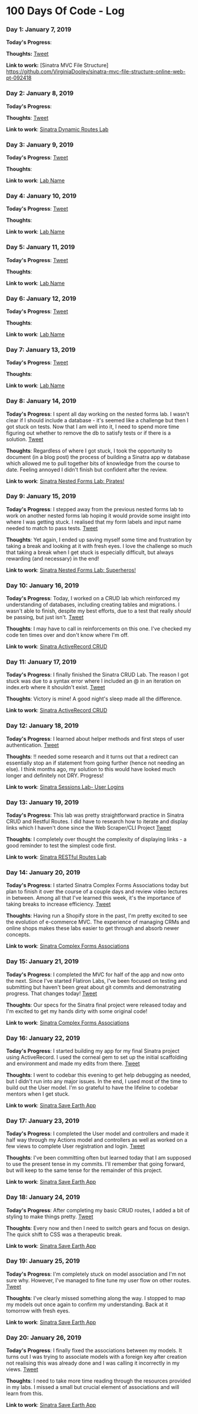 # 100 Days Of Code - Log

### Day 1: January 7, 2019

**Today's Progress**:

**Thoughts:** [Tweet](https://twitter.com/vcdooley/status/1082250754637877248)

**Link to work:** [Sinatra MVC File Structure] https://github.com/VirginiaDooley/sinatra-mvc-file-structure-online-web-pt-092418

### Day 2: January 8, 2019

**Today's Progress**:

**Thoughts**: [Tweet](https://twitter.com/vcdooley/status/1082599502962397186)

**Link to work**: [Sinatra Dynamic Routes Lab](https://github.com/VirginiaDooley/sinatra-dynamic-routes-codealong-online-web-pt-092418)

### Day 3: January 9, 2019

**Today's Progress**:  [Tweet]()

**Thoughts**:

**Link to work**: [Lab Name](Repo)

### Day 4: January 10, 2019

**Today's Progress**:  [Tweet]()

**Thoughts**:

**Link to work**: [Lab Name](Repo)

### Day 5: January 11, 2019

**Today's Progress**:  [Tweet]()

**Thoughts**:

**Link to work**: [Lab Name](Repo)

### Day 6: January 12, 2019

**Today's Progress**:  [Tweet]()

**Thoughts**:

**Link to work**: [Lab Name](Repo)

### Day 7: January 13, 2019

**Today's Progress**:  [Tweet]()

**Thoughts**:

**Link to work**: [Lab Name](Repo)

### Day 8: January 14, 2019

**Today's Progress**: I spent all day working on the nested forms lab. I wasn't clear if I should include a database - it's seemed like a challenge but then I got stuck on tests. Now that I am well into it, I need to spend more time figuring out whether to remove the db to satisfy tests or if there is a solution. [Tweet](https://twitter.com/vcdooley/status/1084870617382510592)

**Thoughts**: Regardless of where I got stuck, I took the opportunity to document (in a blog post) the process of building a Sinatra app w database which allowed me to pull together bits of knowledge from the course to date. Feeling annoyed I didn't finish but confident after the review.

**Link to work**: [Sinatra Nested Forms Lab: Pirates!](https://github.com/VirginiaDooley/sinatra-nested-forms-online-web-pt-092418)

### Day 9: January 15, 2019

**Today's Progress**: I stepped away from the previous nested forms lab to work on another nested forms lab hoping it would provide some insight into where I was getting stuck. I realised that my form labels and input name needed to match to pass tests. [Tweet](https://twitter.com/vcdooley/status/1085471685933961216)

**Thoughts**: Yet again, I ended up saving myself some time and frustration by taking a break and looking at it with fresh eyes. I love the challenge so much that taking a break when I get stuck is especially difficult, but always rewarding (and necessary) in the end!

**Link to work**: [Sinatra Nested Forms Lab: Superheros!](https://github.com/VirginiaDooley/sinatra-nested-forms-lab-superheros-online-web-pt-092418)


### Day 10: January 16, 2019

**Today's Progress**: Today, I worked on a CRUD lab which reinforced my understanding of databases, including creating tables and migrations. I wasn't able to finish, despite my best efforts, due to a test that really *should* be passing, but just isn't. [Tweet](https://twitter.com/vcdooley/status/1085589903948304386)

**Thoughts**: I may have to call in reinforcements on this one. I've checked my code ten times over and don't know where I'm off.

**Link to work**: [Sinatra ActiveRecord CRUD](https://github.com/VirginiaDooley/sinatra-ar-crud-lab-online-web-pt-092418)

### Day 11: January 17, 2019

**Today's Progress**: I finally finished the Sinatra CRUD Lab. The reason I got stuck was due to a syntax error where I included an @ in an iteration on index.erb where it shouldn't exist. [Tweet](https://twitter.com/vcdooley/status/1085848543913562117)

**Thoughts**: Victory is mine! A good night's sleep made all the difference.

**Link to work**: [Sinatra ActiveRecord CRUD](https://github.com/VirginiaDooley/sinatra-ar-crud-lab-online-web-pt-092418)

### Day 12: January 18, 2019

**Today's Progress**: I learned about helper methods and first steps of user authentication. [Tweet](https://twitter.com/vcdooley/status/1086226277936312320)

**Thoughts**: !! needed some research and it turns out that a redirect can essentially stop an if statement from going further (hence not needing an else). I think months ago, my solution to this would have looked much longer and definitely not DRY. Progress!

**Link to work**: [Sinatra Sessions Lab- User Logins](https://github.com/learn-co-students/sinatra-logging-in-and-out-online-web-pt-092418/pull/1/commits/75589b53ea40ed59639a5afaa213aff71f3db5a1)

### Day 13: January 19, 2019

**Today's Progress**: This lab was pretty straightforward practice in Sinatra CRUD and Restful Routes. I did have to research how to iterate and display links which I haven't done since the Web Scraper/CLI Project [Tweet](https://twitter.com/vcdooley/status/1086630625916919808)

**Thoughts**: I completely over thought the complexity of displaying links - a good reminder to test the simplest code first.

**Link to work**: [Sinatra RESTful Routes Lab]( https://github.com/VirginiaDooley/sinatra-restful-routes-lab-online-web-pt-092418)

### Day 14: January 20, 2019

**Today's Progress**: I started Sinatra Complex Forms Associations today but plan to finish it over the course of a couple days and review video lectures in between. Among all that I've learned this week, it's the importance of taking breaks to increase efficiency.  [Tweet](https://twitter.com/vcdooley/status/1087087410696151041)

**Thoughts**: Having run a Shopify store in the past, I'm pretty excited to see the evolution of e-commerce MVC. The experience of managing CRMs and online shops makes these labs easier to get through and absorb newer concepts.  

**Link to work**: [Sinatra Complex Forms Associations](https://github.com/VirginiaDooley/sinatra-restful-routes-lab-online-web-pt-092418)

### Day 15: January 21, 2019

**Today's Progress**: I completed the MVC for half of the app and now onto the next. Since I've started Flatiron Labs, I've been focused on testing and submitting but haven't been great about git commits and demonstrating progress. That changes today! [Tweet](https://twitter.com/vcdooley/status/1087414497906700293)

**Thoughts**: Our specs for the Sinatra final project were released today and I'm excited to get my hands dirty with some original code!   

**Link to work**: [Sinatra Complex Forms Associations](https://github.com/VirginiaDooley/sinatra-restful-routes-lab-online-web-pt-092418)

### Day 16: January 22, 2019

**Today's Progress**: I started building my app for my final Sinatra project using ActiveRecord. I used the corneal gem to set up the initial scaffolding and environment and made my edits from there. [Tweet](https://twitter.com/vcdooley/status/1087414497906700293)

**Thoughts**: I went to codebar this evening to get help debugging as needed, but I didn't run into any major issues. In the end, I used most of the time to build out the User model. I'm so grateful to have the lifeline to codebar mentors when I get stuck.   

**Link to work**: [Sinatra Save Earth App](https://github.com/VirginiaDooley/sinatra-save-earth-app)

### Day 17: January 23, 2019

**Today's Progress**: I completed the User model and controllers and made it half way through my Actions model and controllers as well as worked on a few views to complete User registration and login. [Tweet](https://twitter.com/vcdooley/status/1088129475848613894)

**Thoughts**: I've been committing often but learned today that I am supposed to use the present tense in my commits. I'll remember that going forward, but will keep to the same tense for the remainder of this project.  

**Link to work**: [Sinatra Save Earth App](https://github.com/VirginiaDooley/sinatra-save-earth-app)

### Day 18: January 24, 2019

**Today's Progress**: After completing my basic CRUD routes, I added a bit of styling to make things pretty. [Tweet](https://twitter.com/vcdooley/status/1088564279291330560)

**Thoughts**: Every now and then I need to switch gears and focus on design. The quick shift to CSS was a therapeutic break. 

**Link to work**: [Sinatra Save Earth App](https://github.com/VirginiaDooley/sinatra-save-earth-app)

### Day 19: January 25, 2019

**Today's Progress**: I'm completely stuck on model association and I'm not sure why. However, I've managed to fine tune my user flow on other routes. [Tweet](https://twitter.com/vcdooley/status/1088831801534152704)

**Thoughts**: I've clearly missed something along the way. I stopped to map my models out once again to confirm my understanding. Back at it tomorrow with fresh eyes.

**Link to work**: [Sinatra Save Earth App](https://github.com/VirginiaDooley/sinatra-save-earth-app)

### Day 20: January 26, 2019

**Today's Progress**: I finally fixed the associations between my models. It turns out I was trying to associate models with a foreign key after creation not realising this was already done and I was calling it incorrectly in my views. [Tweet](https://twitter.com/vcdooley/status/1089168516681478144)

**Thoughts**: I need to take more time reading through the resources provided in my labs. I missed a small but crucial element of associations and will learn from this.   

**Link to work**: [Sinatra Save Earth App](https://github.com/VirginiaDooley/sinatra-save-earth-app)
